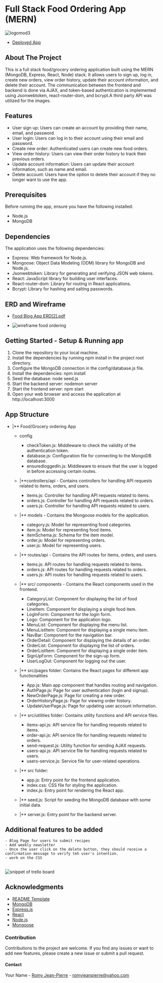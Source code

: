 # Full Stack Food Ordering App (MERN)
![logomod3](https://github.com/romyjeanpierre/Food-Blog-App/assets/136476463/49917dd1-9f77-410f-a3f0-debaae164f61)

* [Deployed App](https://rommy-grocery-marketplace.onrender.com)

## About The Project

This is a full stack food/grocery ordering application built using the MERN (MongoDB, Express, React, Node) stack. It allows users to sign up, log in, create new orders, view order history, update their account information, and delete their account. The communication between the frontend and backend is done via AJAX, and token-based authentication is implemented using Jsonwebtoken, react-router-dom, and bcrypt.A third party API was utilized for the images. 

## Features

* User sign up: Users can create an account by providing their name, email, and password.
* User login: Users can log in to their account using their email and password.
* Create new order: Authenticated users can create new food orders.
* View order history: Users can view their order history to track their previous orders.
* Update account information: Users can update their account information, such as name and email.
* Delete account: Users have the option to delete their account if they no longer want to use the app.



## Prerequisites

Before running the app, ensure you have the following installed: 
* Node.js
* MongoDB 

## Dependencies

The application uses the following dependencies:

- Express: Web framework for Node.js.
- Mongoose: Object Data Modeling (ODM) library for MongoDB and Node.js.
- Jsonwebtoken: Library for generating and verifying JSON web tokens.
- React: JavaScript library for building user interfaces.
- React-router-dom: Library for routing in React applications.
- Bcrypt: Library for hashing and salting passwords.


## ERD and Wireframe 
* [Food Blog App ERD[2].pdf](https://github.com/romyjeanpierre/Food-Blog-App/files/12717577/Food.Blog.App.ERD.2.pdf)
 
* ![wireframe food ordering](https://github.com/romyjeanpierre/Food-Blog-App/assets/136476463/3f91af18-22ad-4fd3-9ef6-5135965cd5b9)



## Getting Started - Setup & Running app
1. Clone the repository to your local machine.
2. Install the dependencies by running npm install in the project root directory.
3. Configure the MongoDB connection in the config/database.js file.
4. Install the dependencies: npm install 
5. Seed the database: node seed.js 
6. Start the backend server: nodemon server
7. Start the frontend server: npm start
8. Open your web browser and access the application at http://localhost:3000


## App Structure 
* |** Food/Grocery ordering App
    *  config
        - checkToken.js: Middleware to check the validity of the authentication token.
        - database.js: Configuration file for connecting to the MongoDB database.
        - ensuredloggedIn.js: Middleware to ensure that the user is logged in before accessing certain  routes.

    * |**controllers/api - Contains controllers for handling API requests related to items, orders, and users.
        - items.js: Controller for handling API requests related to items.
        - orders.js: Controller for handling API requests related to orders.
        - users.js: Controller for handling API requests related to users.

    * |** models - Contains the Mongoose models for the application.
        - category.js: Model for representing food categories.
        - item.js: Model for representing food items.
        - itemSchema.js: Schema for the item model.
        - order.js: Model for representing orders.
        - user.js: Model for representing users.

    * |** routes/api - Contains the API routes for items, orders, and users.
        - items.js: API routes for handling requests related to items.
        - orders.js: API routes for handling requests related to orders.
        - users.js: API routes for handling requests related to users.

    * |** src/ components - Contains the React components used in the frontend.
        - CategoryList: Component for displaying the list of food categories.
        - LineItem: Component for displaying a single food item.
        - LogInForm: Component for the login form.
        - Logo: Component for the application logo.
        - MenuList: Component for displaying the menu list.
        - MenuListItem: Component for displaying a single menu item.
        - NavBar: Component for the navigation bar.
        - OrderDetail: Component for displaying the details of an order.
        - OrderList: Component for displaying the list of orders.
        - OrderListItem: Component for displaying a single order item.
        - SignUpForm: Component for the sign-up form.
        - UserLogOut: Component for logging out the user.

     * |** src/pages folder: Contains the React pages for different app functionalities
        - App.js: Main app component that handles routing and navigation.
        - AuthPage.js: Page for user authentication (login and signup).
        - NewOrderPage.js: Page for creating a new order.
        - OrderHistoryPage.js: Page for viewing order history.
        - UpdateUserPage.js: Page for updating user account information.

    * |** src/utilities folder: Contains utility functions and API service files.
        - items-api.js: API service file for handling requests related to items.
        - order-api.js: API service file for handling requests related to orders.
        - send-request.js: Utility function for sending AJAX requests.
        - users-api.js: API service file for handling requests related to users.
        - users-service.js: Service file for user-related operations.

    * |** src folder:
        - app.js: Entry point for the frontend application.
        - index.css: CSS file for styling the application.
        - index.js: Entry point for rendering the React app.

    * |** seed.js: Script for seeding the MongoDB database with some initial data.
    * |** server.js: Entry point for the backend server.
 



## Additional features to be added
    - Blog Page for users to submit recipes 
    - Add weekly newsletter
    - Once the user click on the delete button, they should receive a confirmation message to verify teh user's intention.
    - work on the CSS

## 
![snippet of trello board](https://github.com/romyjeanpierre/Food-Blog-App/assets/136476463/f89459f6-20bd-49b6-8cdf-044660126c5a)



## Acknowledgments

* [README Template](https://github.com/othneildrew/Best-README-Template/blob/master/BLANK_README.md?plain=1)
* [MongoDB](https://www.mongodb.com/)
* [Express.js](https://expressjs.com/)
* [React](https://reactjs.org/)
* [Node.js](https://nodejs.org/)
* [Mongoose](https://mongoosejs.com/)


### Contribution

Contributions to the project are welcome. If you find any issues or want to add new features, please create a new issue or submit a pull request.

#### Contact

Your Name - [Romy Jean-Pierre](romyjeanpierre@yahoo.com) - romyjeanpierre@yahoo.com



